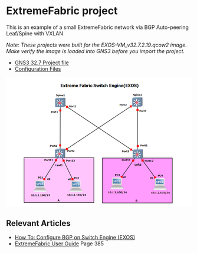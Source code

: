 # ExtremeFabric project

This is an example of a small ExtremeFabric network via BGP Auto-peering Leaf/Spine with VXLAN

*Note: These projects were built for the EXOS-VM_v32.7.2.19.qcow2 image. Make verify the image is loaded into GNS3 before you import the project.*

* [GNS3 32.7 Project file](https://github.com/stewilliams-extr/Virtual_EXOS/raw/refs/heads/master/gns3_projects/ExtremeFabric/extreme_fabric_v2.gns3project)
* [Configuration Files](Configurations)

<img src="screenshot.png">


## Relevant Articles

* [How To: Configure BGP on Switch Engine (EXOS)](https://extreme-networks.my.site.com/ExtrArticleDetail?an=000122408)
* [ExtremeFabric User Guide](https://documentation.extremenetworks.com/switchengine_32.7.1/downloads/SwitchEngine_User_Guide_32.7.1.pdf) Page 385
